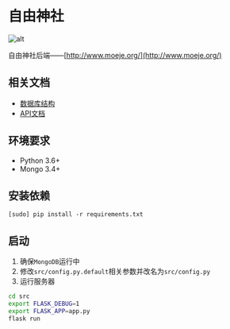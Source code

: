 # 自由神社

![alt](http://www.moeje.org/wp-content/uploads/2016/07/017.jpg)

自由神社后端——[http://www.moeje.org/](http://www.moeje.org/)

## 相关文档
- [数据库结构](doc/db.md)
- [API文档](https://blackbbc.github.io/slate/)

## 环境要求
- Python 3.6+
- Mongo 3.4+

## 安装依赖
```
[sudo] pip install -r requirements.txt
```

## 启动

1. 确保`MongoDB`运行中
2. 修改`src/config.py.default`相关参数并改名为`src/config.py`
3. 运行服务器
```bash
cd src
export FLASK_DEBUG=1
export FLASK_APP=app.py
flask run
```
